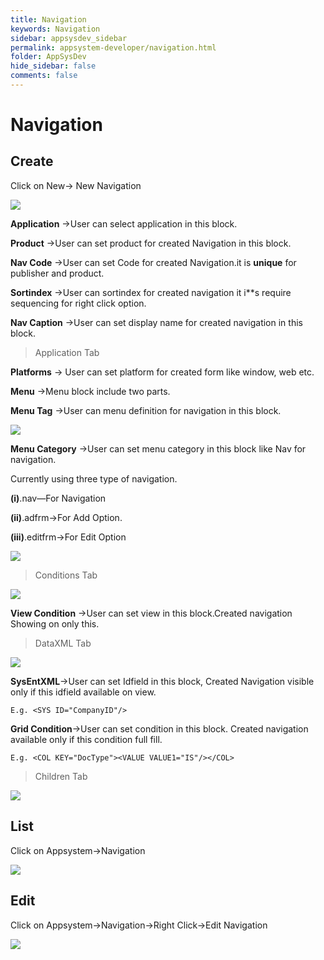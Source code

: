 ```yaml
---
title: Navigation
keywords: Navigation
sidebar: appsysdev_sidebar
permalink: appsystem-developer/navigation.html
folder: AppSysDev
hide_sidebar: false
comments: false
---
```


# Navigation

## Create

Click on New-> New Navigation

![](/images/navigation.jpg)

**Application** ->User can select application in this block.

**Product** ->User can set product for created Navigation in this block.

**Nav Code** ->User can set Code for created Navigation.it is **unique** for publisher and product.

**Sortindex** ->User can sortindex for created navigation it i**s require sequencing for right click option.

**Nav Caption** ->User can set display name for created navigation in this block.

>Application Tab

**Platforms** -> User can set platform for created form like window, web etc.

**Menu** ->Menu block include two parts.

**Menu Tag** ->User can menu definition for navigation in this block.

![](/images/menutag.jpg)

**Menu Category** ->User can set menu category in this block like
Nav for navigation.

Currently using three type of navigation.

**(i)**.nav—For Navigation

**(ii)**.adfrm->For Add Option.

**(iii)**.editfrm->For Edit Option  

![](/images/menucategory.jpg)

> Conditions Tab

![](/images/conditionstab.jpg)

**View Condition** ->User can set view in this block.Created navigation Showing on only this.

>DataXML Tab  

![](/images/dataxmltab.jpg)

**SysEntXML**->User can set Idfield in this block, Created Navigation visible only if this idfield available on view.

    E.g. <SYS ID="CompanyID"/>

**Grid Condition**->User can set condition in this block. Created navigation available only if this condition full fill.

    E.g. <COL KEY="DocType"><VALUE VALUE1="IS"/></COL>

>Children Tab

![](/images/navigationchildrentab.png)

##  List

Click on Appsystem->Navigation

![](/images/navigationlist.jpg)

## Edit

Click on Appsystem->Navigation->Right Click->Edit Navigation

![](/images/editnavigation.jpg)
